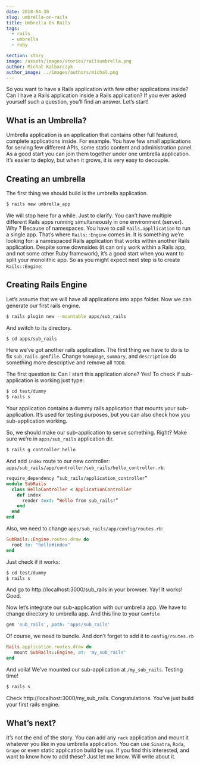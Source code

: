 ```yaml
---
date: 2018-04-30
slug: umbrella-on-rails
title: Umbrella On Rails
tags:
  - rails
  - umbrella
  - ruby

section: story
image: /assets/images/stories/railsumbrella.png
author: Michał Kalbarczyk
author_image: ../images/authors/michal.png
---
```


So you want to have a Rails application with few other applications inside? Can I have a Rails application inside a Rails application? If you ever asked yourself such a question, you’ll find an answer. Let’s start!

## What is an Umbrella?

Umbrella application is an application that contains other full featured, complete applications inside. For example. You have few small applications for serving few different APIs, some static content and administration panel. As a good start you can join them together under one umbrella application. It’s easier to deploy, but when it grows, it is very easy to decouple.

## Creating an umbrella

The first thing we should build is the umbrella application.

```bash
$ rails new umbrella_app
```

We will stop here for a while. Just to clarify. You can’t have multiple different Rails apps running simultaneously in one environment (server). Why ? Because of namespaces. You have to call `Rails.appllication` to run a single app. That’s where `Rails::Engine` comes in. It is something we’re looking for: a namespaced Rails application that works within another Rails application. Despite some downsides (it can only work within a Rails app, and not some other Ruby framework), it’s a good start when you want to split your monolithic app. So as you might expect next step is to create `Rails::Engine`:

## Creating Rails Engine

Let’s assume that we will have all applications into apps folder. Now we can generate our first rails engine.

```bash
$ rails plugin new --mountable apps/sub_rails
```

And switch to its directory.

```bash
$ cd apps/sub_rails
```

Here we’ve got another rails application. The first thing we have to do is to fix `sub_rails.gemfile`. Change `homepage`, `summary`, and `description` do something more descriptive and remove all `TODO`.

The first question is: Can I start this application alone? Yes! To check if sub-application is working just type:

```bash
$ cd test/dummy
$ rails s
```

Your application contains a dummy rails application that mounts your sub-application. It’s used for testing purposes, but you can also check how you sub-application working.

So, we should make our sub-application to serve something. Right? Make sure we’re in `apps/sub_rails` application dir.

```bash
$ rails g controller hello
```

And add `index` route to our new controller: `apps/sub_rails/app/controller/sub_rails/hello_controller.rb`:

```ruby
require_dependency “sub_rails/application_controller”
module SubRails
  class HelloController < ApplicationController
    def index
      render text: “Hello from sub_rails!”
    end
  end
end
```

Also, we need to change `apps/sub_rails/app/config/routes.rb`:

```ruby
SubRails::Engine.routes.draw do
  root to: "hello#index"
end
```

Just check if it works:

```bash
$ cd test/dummy
$ rails s
```

And go to http://localhost:3000/sub_rails in your browser. Yay! It works! Good.

Now let’s integrate our sub-application with our umbrella app. We have to change directory to umbrella app. And this line to your `Gemfile`

```ruby
gem 'sub_rails', path: 'apps/sub_rails'
```

Of course, we need to bundle. And don’t forget to add it to `config/routes.rb`

```ruby
Rails.application.routes.draw do
   mount SubRails::Engine, at: 'my_sub_rails'
end
```

And voila! We’ve mounted our sub-application at `/my_sub_rails`. Testing time!

```bash
$ rails s
```

Check http://localhost:3000/my_sub_rails. Congratulations. You’ve just build your first rails engine.

## What’s next?

It’s not the end of the story. You can add any `rack` application and mount it whatever you like in you umbrella application. You can use `Sinatra`, `Roda`, `Grape` or even static application build by `npm`. If you find this interested, and want to know how to add these? Just let me know. Will write about it.
